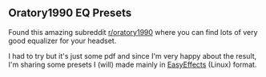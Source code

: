 ## Oratory1990 EQ Presets
Found this amazing subreddit [r/oratory1990](https://www.reddit.com/r/oratory1990/) where you can find lots of very good equalizer for your headset.

I had to try but it's just some pdf and since I'm very happy about the result, I'm sharing some presets I (will) made mainly in [EasyEffects](https://github.com/wwmm/easyeffects) (Linux) format.
